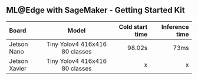 ## ML@Edge with SageMaker - Getting Started Kit

| Board       | Model     | Cold start time     | Inference time |
| :------------- | :----------: | -----------: |-----------: |
|  Jetson Nano | Tiny Yolov4 416x416 80 classes   | 98.02s    | 73ms |
| Jetson Xavier   | Tiny Yolov4 416x416 80 classes | x | x |
